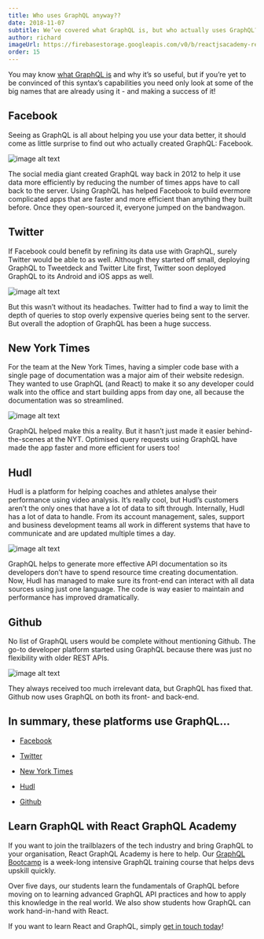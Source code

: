 ```yaml
---
title: Who uses GraphQL anyway??
date: 2018-11-07
subtitle: We’ve covered what GraphQL is, but who actually uses GraphQL? You might be surprised by the big names that use it, and why...!
author: richard
imageUrl: https://firebasestorage.googleapis.com/v0/b/reactjsacademy-react.appspot.com/o/blog%20post%20images%2Fwhat-is-graphql-used-for%2Fwhat-is-graphql.jpg?alt=media&
order: 15
---
```


You may know [what GraphQL is](/graphql/what-is-GraphQL-used-for/) and why it’s so useful, but if you’re yet to be convinced of this syntax’s capabilities you need only look at some of the big names that are already using it - and making a success of it!

## Facebook <a name="facebook"></a>

Seeing as GraphQL is all about helping you use your data better, it should come as little surprise to find out who actually created GraphQL: Facebook.

![image alt text](https://firebasestorage.googleapis.com/v0/b/reactjsacademy-react.appspot.com/o/blog%20post%20images%2Fwho-uses-graphql%2Fimage_1.jpg?alt=media)

The social media giant created GraphQL way back in 2012 to help it use data more efficiently by reducing the number of times apps have to call back to the server. Using GraphQL has helped Facebook to build evermore complicated apps that are faster and more efficient than anything they built before. Once they open-sourced it, everyone jumped on the bandwagon.

## Twitter <a name="twitter"></a>

If Facebook could benefit by refining its data use with GraphQL, surely Twitter would be able to as well. Although they started off small, deploying GraphQL to Tweetdeck and Twitter Lite first, Twitter soon deployed GraphQL to its Android and iOS apps as well.

![image alt text](https://firebasestorage.googleapis.com/v0/b/reactjsacademy-react.appspot.com/o/blog%20post%20images%2Fwho-uses-graphql%2Fimage_2.jpg?alt=media&)

But this wasn’t without its headaches. Twitter had to find a way to limit the depth of queries to stop overly expensive queries being sent to the server. But overall the adoption of GraphQL has been a huge success.

## New York Times <a name="new-york-times"></a>

For the team at the New York Times, having a simpler code base with a single page of documentation was a major aim of their website redesign. They wanted to use GraphQL (and React) to make it so any developer could walk into the office and start building apps from day one, all because the documentation was so streamlined.

![image alt text](https://firebasestorage.googleapis.com/v0/b/reactjsacademy-react.appspot.com/o/blog%20post%20images%2Fwho-uses-graphql%2Fimage_3.jpg?alt=media&)

GraphQL helped make this a reality. But it hasn’t just made it easier behind-the-scenes at the NYT. Optimised query requests using GraphQL have made the app faster and more efficient for users too!

## Hudl <a name="hudl"></a>

Hudl is a platform for helping coaches and athletes analyse their performance using video analysis. It’s really cool, but Hudl’s customers aren’t the only ones that have a lot of data to sift through. Internally, Hudl has a lot of data to handle. From its account management, sales, support and business development teams all work in different systems that have to communicate and are updated multiple times a day.

![image alt text](https://firebasestorage.googleapis.com/v0/b/reactjsacademy-react.appspot.com/o/blog%20post%20images%2Fwho-uses-graphql%2Fimage_4.jpg?alt=media&)

GraphQL helps to generate more effective API documentation so its developers don’t have to spend resource time creating documentation. Now, Hudl has managed to make sure its front-end can interact with all data sources using just one language. The code is way easier to maintain and performance has improved dramatically.

## Github <a name="github"></a>

No list of GraphQL users would be complete without mentioning Github. The go-to developer platform started using GraphQL because there was just no flexibility with older REST APIs.

![image alt text](https://firebasestorage.googleapis.com/v0/b/reactjsacademy-react.appspot.com/o/blog%20post%20images%2Fwho-uses-graphql%2Fimage_5.jpg?alt=media&)

They always received too much irrelevant data, but GraphQL has fixed that. Github now uses GraphQL on both its front- and back-end.

## In summary, these platforms use GraphQL…

- [Facebook](#facebook)

- [Twitter](#twitter)

- [New York Times](#new-york-times)

- [Hudl](#hudl)

- [Github](#github)

## Learn GraphQL with React GraphQL Academy

If you want to join the trailblazers of the tech industry and bring GraphQL to your organisation, React GraphQL Academy is here to help. Our [GraphQL Bootcamp](https://reactgraphql.academy/graphql/training/bootcamp/) is a week-long intensive GraphQL training course that helps devs upskill quickly.

Over five days, our students learn the fundamentals of GraphQL before moving on to learning advanced GraphQL API practices and how to apply this knowledge in the real world. We also show students how GraphQL can work hand-in-hand with React.

If you want to learn React and GraphQL, simply [get in touch today](#contact-us)!
